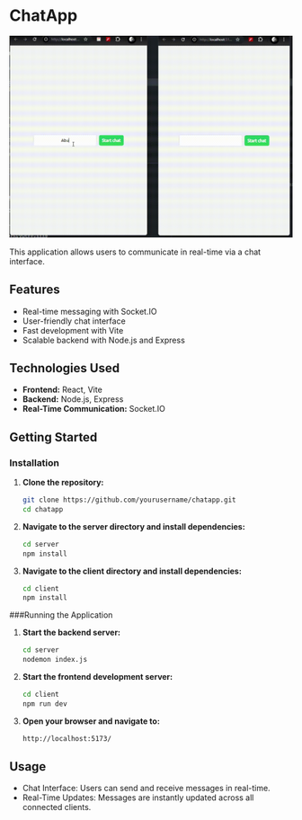 # ChatApp

![Alt text](chatapp.gif)

This application allows users to communicate in real-time via a chat interface.

## Features

- Real-time messaging with Socket.IO
- User-friendly chat interface
- Fast development with Vite
- Scalable backend with Node.js and Express

## Technologies Used

- **Frontend:** React, Vite
- **Backend:** Node.js, Express
- **Real-Time Communication:** Socket.IO

## Getting Started

### Installation

1. **Clone the repository:**

   ```bash
   git clone https://github.com/yourusername/chatapp.git
   cd chatapp
   ```

2. **Navigate to the server directory and install dependencies:**

   ```bash
   cd server
   npm install
   ```

3. **Navigate to the client directory and install dependencies:**

   ```bash
   cd client
   npm install
   ```

###Running the Application

1. **Start the backend server:**

   ```bash
   cd server
   nodemon index.js
   ```

2. **Start the frontend development server:**

   ```bash
   cd client
   npm run dev
   ```

3. **Open your browser and navigate to:**

   ```bash
   http://localhost:5173/
   ```

## Usage

- Chat Interface: Users can send and receive messages in real-time.
- Real-Time Updates: Messages are instantly updated across all connected clients.
